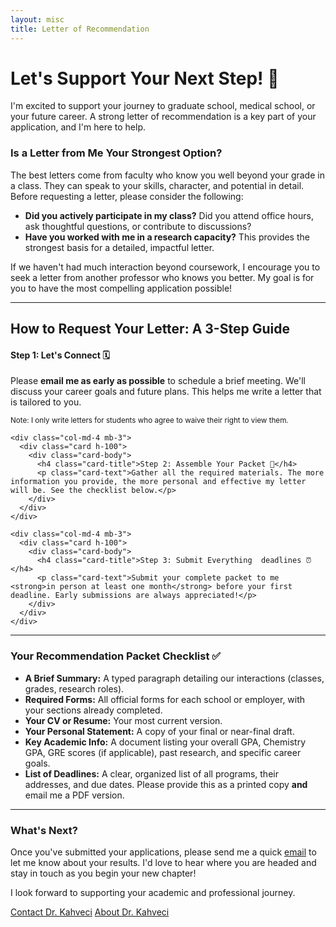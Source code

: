 ```yaml
---
layout: misc
title: Letter of Recommendation
---
```


<div class="container mt-5">
  <div class="text-center mb-5">
    <h1 class="display-4">Let's Support Your Next Step! 🚀</h1>
    <p class="lead">I'm excited to support your journey to graduate school, medical school, or your future career. A strong letter of recommendation is a key part of your application, and I'm here to help.</p>
  </div>

  <div class="card mb-4">
    <div class="card-header">
      <h3 class="mb-0">Is a Letter from Me Your Strongest Option?</h3>
    </div>
    <div class="card-body">
      <p>The best letters come from faculty who know you well beyond your grade in a class. They can speak to your skills, character, and potential in detail. Before requesting a letter, please consider the following:</p>
      <ul>
        <li><b>Did you actively participate in my class?</b> Did you attend office hours, ask thoughtful questions, or contribute to discussions?</li>
        <li><b>Have you worked with me in a research capacity?</b> This provides the strongest basis for a detailed, impactful letter.</li>
      </ul>
      <div class="alert alert-info" role="alert">
        If we haven't had much interaction beyond coursework, I encourage you to seek a letter from another professor who knows you better. My goal is for you to have the most compelling application possible!
      </div>
    </div>
  </div>

  <hr>

<h2 class="text-center my-4">How to Request Your Letter: A 3-Step Guide</h2>

  <div class="row">
    <div class="col-md-4 mb-3">
      <div class="card h-100">
        <div class="card-body">
          <h4 class="card-title">Step 1: Let's Connect 🗓️</h4>
          <p class="card-text">Please <strong>email me as early as possible</strong> to schedule a brief meeting. We'll discuss your career goals and future plans. This helps me write a letter that is tailored to you.</p>
          <p><small class="text-muted">Note: I only write letters for students who agree to waive their right to view them.</small></p>
        </div>
      </div>
    </div>

    <div class="col-md-4 mb-3">
      <div class="card h-100">
        <div class="card-body">
          <h4 class="card-title">Step 2: Assemble Your Packet 📂</h4>
          <p class="card-text">Gather all the required materials. The more information you provide, the more personal and effective my letter will be. See the checklist below.</p>
        </div>
      </div>
    </div>

    <div class="col-md-4 mb-3">
      <div class="card h-100">
        <div class="card-body">
          <h4 class="card-title">Step 3: Submit Everything  deadlines ⏰</h4>
          <p class="card-text">Submit your complete packet to me <strong>in person at least one month</strong> before your first deadline. Early submissions are always appreciated!</p>
        </div>
      </div>
    </div>
  </div>

  <hr>

  <div class="card my-5">
    <div class="card-header">
      <h3 class="mb-0">Your Recommendation Packet Checklist ✅</h3>
    </div>
    <ul class="list-group list-group-flush">
      <li class="list-group-item"><b>A Brief Summary:</b> A typed paragraph detailing our interactions (classes, grades, research roles).</li>
      <li class="list-group-item"><b>Required Forms:</b> All official forms for each school or employer, with your sections already completed.</li>
      <li class="list-group-item"><b>Your CV or Resume:</b> Your most current version.</li>
      <li class="list-group-item"><b>Your Personal Statement:</b> A copy of your final or near-final draft.</li>
      <li class="list-group-item"><b>Key Academic Info:</b> A document listing your overall GPA, Chemistry GPA, GRE scores (if applicable), past research, and specific career goals.</li>
      <li class="list-group-item"><b>List of Deadlines:</b> A clear, organized list of all programs, their addresses, and due dates. Please provide this as a printed copy <strong>and</strong> email me a PDF version.</li>
    </ul>
  </div>

  <hr>

  <div class="text-center my-4">
    <h3>What's Next?</h3>
    <p>Once you've submitted your applications, please send me a quick <a href="/contact">email</a> to let me know about your results. I'd love to hear where you are headed and stay in touch as you begin your new chapter!</p>
    <p>I look forward to supporting your academic and professional journey.</p>
    <a href="/contact" class="btn btn-primary btn-lg mt-3">Contact Dr. Kahveci</a>
    <a href="/murat" class="btn btn-secondary btn-lg mt-3">About Dr. Kahveci</a>
  </div>
</div>